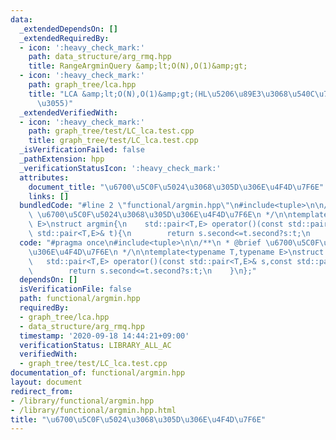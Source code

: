 ```yaml
---
data:
  _extendedDependsOn: []
  _extendedRequiredBy:
  - icon: ':heavy_check_mark:'
    path: data_structure/arg_rmq.hpp
    title: RangeArgminQuery &amp;lt;O(N),O(1)&amp;gt;
  - icon: ':heavy_check_mark:'
    path: graph_tree/lca.hpp
    title: "LCA &amp;lt;O(N),O(1)&amp;gt;(HL\u5206\u89E3\u3068\u540C\u7B49\u306E\u901F\
      \u3055)"
  _extendedVerifiedWith:
  - icon: ':heavy_check_mark:'
    path: graph_tree/test/LC_lca.test.cpp
    title: graph_tree/test/LC_lca.test.cpp
  _isVerificationFailed: false
  _pathExtension: hpp
  _verificationStatusIcon: ':heavy_check_mark:'
  attributes:
    document_title: "\u6700\u5C0F\u5024\u3068\u305D\u306E\u4F4D\u7F6E"
    links: []
  bundledCode: "#line 2 \"functional/argmin.hpp\"\n#include<tuple>\n\n/**\n * @brief\
    \ \u6700\u5C0F\u5024\u3068\u305D\u306E\u4F4D\u7F6E\n */\n\ntemplate<typename T,typename\
    \ E>\nstruct argmin{\n    std::pair<T,E> operator()(const std::pair<T,E>& s,const\
    \ std::pair<T,E>& t){\n        return s.second<=t.second?s:t;\n    }\n};\n"
  code: "#pragma once\n#include<tuple>\n\n/**\n * @brief \u6700\u5C0F\u5024\u3068\u305D\
    \u306E\u4F4D\u7F6E\n */\n\ntemplate<typename T,typename E>\nstruct argmin{\n \
    \   std::pair<T,E> operator()(const std::pair<T,E>& s,const std::pair<T,E>& t){\n\
    \        return s.second<=t.second?s:t;\n    }\n};"
  dependsOn: []
  isVerificationFile: false
  path: functional/argmin.hpp
  requiredBy:
  - graph_tree/lca.hpp
  - data_structure/arg_rmq.hpp
  timestamp: '2020-09-18 14:44:21+09:00'
  verificationStatus: LIBRARY_ALL_AC
  verifiedWith:
  - graph_tree/test/LC_lca.test.cpp
documentation_of: functional/argmin.hpp
layout: document
redirect_from:
- /library/functional/argmin.hpp
- /library/functional/argmin.hpp.html
title: "\u6700\u5C0F\u5024\u3068\u305D\u306E\u4F4D\u7F6E"
---
```

